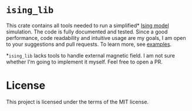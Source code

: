 # `ising_lib`
This crate contains all tools needed to run a simplified* [Ising model]
simulation. The code is fully documented and tested. Since a good performance,
code readability and intuitive usage are my goals, I am open to your
suggestions and pull requests. To learn more, see [examples].

\*`ising_lib` lacks tools to handle external magnetic field. I am not sure
whether I'm going to implement it myself. Feel free to open a PR.

# License
This project is licensed under the terms of the MIT license.

[Ising model]:https://en.wikipedia.org/wiki/Ising_model
[examples]:https://github.com/micouy/ising_lib/tree/master/examples
